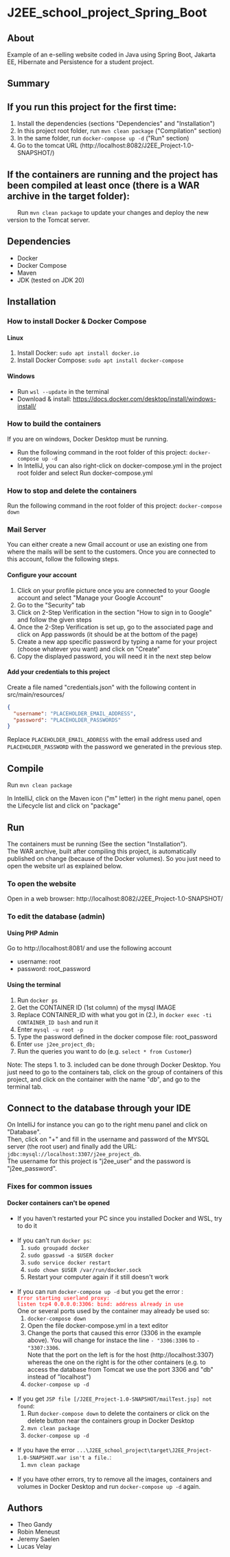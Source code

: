 # J2EE_school_project_Spring_Boot

## About

Example of an e-selling website coded in Java using Spring Boot, Jakarta EE, Hibernate and Persistence for a student project.

## Summary

## If you run this project for the first time:

1. Install the dependencies (sections "Dependencies" and "Installation")
2. In this project root folder, run `mvn clean package` ("Compilation" section)
3. In the same folder, run `docker-compose up -d` ("Run" section)
4. Go to the tomcat URL (http://localhost:8082/J2EE_Project-1.0-SNAPSHOT/)

## If the containers are running and the project has been compiled at least once (there is a WAR archive in the target folder):
&nbsp;&nbsp;&nbsp;&nbsp;&nbsp;&nbsp;Run `mvn clean package` to update your changes and deploy the new version to the Tomcat server.

## Dependencies

- Docker
- Docker Compose
- Maven
- JDK (tested on JDK 20)

## Installation

### How to install Docker & Docker Compose

#### Linux

1. Install Docker: `sudo apt install docker.io`
2. Install Docker Compose: `sudo apt install docker-compose`

#### Windows

- Run `wsl --update` in the terminal
- Download & install: https://docs.docker.com/desktop/install/windows-install/

### How to build the containers

If you are on windows, Docker Desktop must be running.

- Run the following command in the root folder of this project: `docker-compose up -d`
- In IntelliJ, you can also right-click on docker-compose.yml in the project root folder and select Run docker-compose.yml

### How to stop and delete the containers

Run the following command in the root folder of this project: `docker-compose down`

### Mail Server

You can either create a new Gmail account or use an existing one from where the mails will be sent to the customers.
Once you are connected to this account, follow the following steps.

#### Configure your account 

1. Click on your profile picture once you are connected to your Google account and select "Manage your Google Account"
2. Go to the "Security" tab
3. Click on 2-Step Verification in the section "How to sign in to Google" and follow the given steps
4. Once the 2-Step Verification is set up, go to the associated page and click on App passwords (it should be at the bottom of the page)
5. Create a new app specific password by typing a name for your project (choose whatever you want) and click on "Create"
6. Copy the displayed password, you will need it in the next step below

#### Add your credentials to this project

Create a file named "credentials.json" with the following content in src/main/resources/ <br>

```JSON
{
  "username": "PLACEHOLDER_EMAIL_ADDRESS",
  "password": "PLACEHOLDER_PASSWORDS"
}
```

Replace `PLACEHOLDER_EMAIL_ADDRESS` with the email address used and `PLACEHOLDER_PASSWORD` with the password we generated in the previous step.

## Compile

Run `mvn clean package`

In IntelliJ, click on the Maven icon ("m" letter) in the right menu panel, open the Lifecycle list and click on "package" 

## Run

The containers must be running (See the section "Installation").<br>
The WAR archive, built after compiling this project, is automatically published on change (because of the Docker volumes). So you just need to open the website url as explained below.

### To open the website

Open in a web browser: http://localhost:8082/J2EE_Project-1.0-SNAPSHOT/

### To edit the database (admin)

#### Using PHP Admin

Go to http://localhost:8081/ and use the following account
- username: root
- password: root_password

#### Using the terminal

1. Run `docker ps`
2. Get the CONTAINER ID (1st column) of the mysql IMAGE
3. Replace CONTAINER_ID with what you got in (2.), in `docker exec -ti CONTAINER_ID bash` and run it
4. Enter `mysql -u root -p`
5. Type the password defined in the docker compose file: root_password
6. Enter `use j2ee_project_db;`
7. Run the queries you want to do (e.g. `select * from Customer`)

Note: The steps 1. to 3. included can be done through Docker Desktop. You just need to go to the containers tab, click on the group of containers of this project, and click on the container with the name "db", and go to the terminal tab.

## Connect to the database through your IDE

On IntelliJ for instance you can go to the right menu panel and click on "Database".<br>
Then, click on "+" and fill in the username and password of the MYSQL server (the root user) and finally add the URL: `jdbc:mysql://localhost:3307/j2ee_project_db`.<br>
The username for this project is "j2ee_user" and the password is "j2ee_password".

### Fixes for common issues

#### Docker containers can't be opened

- If you haven't restarted your PC since you installed Docker and WSL, try to do it
<br><br>
- If you can't run `docker ps`:
  1. `sudo groupadd docker`
  2. `sudo gpasswd -a $USER docker`
  3. `sudo service docker restart`
  4. `sudo chown $USER /var/run/docker.sock`
  5. Restart your computer again if it still doesn't work
     <br><br>
- If you can run `docker-compose up -d` but you get the error :<br>
   <code style="color:red">Error starting userland proxy: listen tcp4 0.0.0.0:3306: bind: address already in use</code><br>
   One or several ports used by the container may already be used so:
  1. `docker-compose down`
  2. Open the file docker-compose.yml in a text editor
  3. Change the ports that caused this error (3306 in the example above). You will change for instace the line `- "3306:3306` to `- "3307:3306`. <br>Note that the port on the left is for the host (http://localhost:3307) whereas the one on the right is for the other containers (e.g. to access the database from Tomcat we use the port 3306 and "db" instead of "localhost")
  4. `docker-compose up -d`
<br><br>
- If you get `JSP file [/J2EE_Project-1.0-SNAPSHOT/mailTest.jsp] not found`:
  1. Run `docker-compose down` to delete the containers or click on the delete button near the containers group in Docker Desktop
  2. `mvn clean package`
  3. `docker-compose up -d`
<br><br>
- If you have the error `...\J2EE_school_project\target\J2EE_Project-1.0-SNAPSHOT.war isn't a file.`:
  1. `mvn clean package`
     <br><br>
- If you have other errors, try to remove all the images, containers and volumes in Docker Desktop and run `docker-compose up -d` again.
## Authors

- Theo Gandy
- Robin Meneust
- Jeremy Saelen
- Lucas Velay